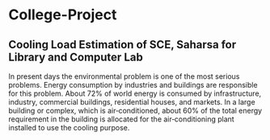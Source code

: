 # College-Project
## Cooling Load Estimation of SCE, Saharsa for Library and Computer Lab
In present days the environmental problem is one of the most serious problems. Energy consumption by industries and buildings are responsible for this problem. About 72% of world energy is consumed by infrastructure, industry, commercial buildings, residential houses, and markets. In a large building or complex, which is air‐conditioned, about 60% of the total energy requirement in the building is allocated for the air‐conditioning plant installed to use the cooling purpose.
